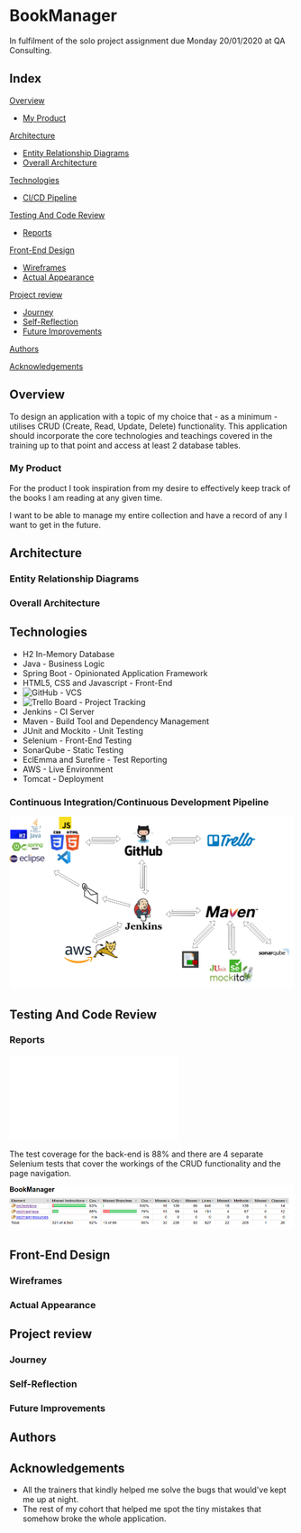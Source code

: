 # BookManager

In fulfilment of the solo project assignment due Monday 20/01/2020 at QA Consulting.

## Index
[Overview](#overview)
   * [My Product](#product)

[Architecture](#architecture)
   * [Entity Relationship Diagrams](#erd)
   * [Overall Architecture](#overall)

[Technologies](#tech)
   * [CI/CD Pipeline](#cicd)

[Testing And Code Review](#test)
   * [Reports](#reports)

[Front-End Design](#design)
   * [Wireframes](#wireframes)
   * [Actual Appearance](#finalLook)

[Project review](#review)
   * [Journey](#journey)
   * [Self-Reflection](#insight)
   * [Future Improvements](#future)

[Authors](#authors)

[Acknowledgements](#acks)

<a name="overview"></a>
## Overview

To design an application with a topic of my choice that - as a minimum - utilises CRUD (Create, Read, Update, Delete) functionality. This application should incorporate the core technologies and teachings covered in the training up to that point and access at least 2 database tables.

<a name="product"></a>
### My Product

For the product I took inspiration from my desire to effectively keep track of the books I am reading at any given time.

I want to be able to manage my entire collection and have a record of any I want to get in the future.


<a name="architecture"></a>
## Architecture

<a name="erd"></a>
### Entity Relationship Diagrams

<a name="overall"></a>
### Overall Architecture


<a name="tech"></a>
## Technologies

* H2 In-Memory Database
* Java - Business Logic
* Spring Boot - Opinionated Application Framework
* HTML5, CSS and Javascript - Front-End
* ![GitHub](https://github.com/lukecottenham/BookManager) - VCS
* ![Trello Board](https://trello.com/b/GmzuBWTd/book-manager) - Project Tracking
* Jenkins - CI Server
* Maven - Build Tool and Dependency Management
* JUnit and Mockito - Unit Testing
* Selenium - Front-End Testing
* SonarQube - Static Testing
* EclEmma and Surefire - Test Reporting
* AWS - Live Environment
* Tomcat - Deployment

<a name="cicd"></a>
### Continuous Integration/Continuous Development Pipeline

![Pipeline](./documentation/cicd.png)


<a name="test"></a>
## Testing And Code Review

<a name="reports"></a>
### Reports

![Surefire Report](./documentation/surefire-report.pdf)

The test coverage for the back-end is 88% and there are 4 separate Selenium tests that cover the workings of the CRUD functionality and the page navigation.

![Test Coverage](./documentation/testCoverage.png)


<a name="design"></a>
## Front-End Design

<a name="wireframes"></a>
### Wireframes

<a name="finalLook"></a>
### Actual Appearance


<a name="review"></a>
## Project review

<a name="journey"></a>
### Journey

<a name="insight"></a>
### Self-Reflection

<a name="future"></a>
### Future Improvements


<a name="authors"></a>
## Authors


<a name="acks"></a>
## Acknowledgements

* All the trainers that kindly helped me solve the bugs that would've kept me up at night.
* The rest of my cohort that helped me spot the tiny mistakes that somehow broke the whole application.





